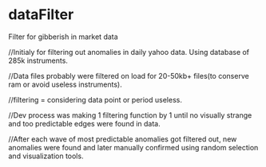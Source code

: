 # dataFilter
Filter for gibberish in market data

//Initialy for filtering out anomalies in daily yahoo data. Using database of 285k instruments.

//Data files probably were filtered on load for 20-50kb+ files(to conserve ram or avoid useless instruments). 

//filtering = considering data point or period useless.

//Dev process was making 1 filtering function by 1 until no visually strange and too predictable edges were found in data. 

//After each wave of most predictable anomalies got filtered out, new anomalies were found and later manually confirmed using random selection and visualization tools.
